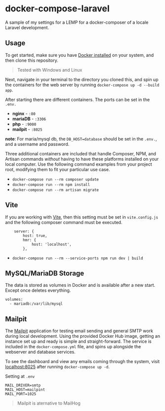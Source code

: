 # docker-compose-laravel
A sample of my settings for a LEMP for a docker-composer of a locale Laravel development.

## Usage

To get started, make sure you have [Docker installed](https://docs.docker.com/engine/install/) on your system, and then clone this repository.

> Tested with Windows and Linux

Next, navigate in your terminal to the directory you cloned this, and spin up the containers for the web server by running `docker-compose up -d --build app`.


After starting there are different containers. The ports can be set in the `.env.`

- **nginx** - `:80`
- **mariaDB** - `:3306`
- **php** - `:9000`
- **mailpit** - `:8025`

**note**: For maria/mysql db, the `DB_HOST=database` should be set in the `.env.`, and a username and password.

Three additional containers are included that handle Composer, NPM, and Artisan commands *without* having to have these platforms installed on your local computer. Use the following command examples from your project root, modifying them to fit your particular use case.

- `docker-compose run --rm composer update`
- `docker-compose run --rm npm install`
- `docker-compose run --rm artisan migrate`

## Vite

If you are working with [Vite](https://vitejs.dev/), then this setting must be set in `vite.config.js` and the following composer command must be executed.

```
    server: {
        host: true,
        hmr: {
            host: 'localhost',
        },
```

- `docker-compose run --rm --service-ports npm run dev | build`

## MySQL/MariaDB Storage

The data is stored as volumes in Docker and is available after a new start. Except once deletes everything.

```
volumes:
  - mariadb:/var/lib/mysql
```

## Mailpit

The [Mailpit](https://mailpit.axllent.org/) application for testing email sending and general SMTP work during local development. Using the provided Docker Hub image, getting an instance set up and ready is simple and straight-forward. The service is included in the `docker-compose.yml` file, and spins up alongside the webserver and database services.

To see the dashboard and view any emails coming through the system, visit [localhost:8025](http://localhost:8025) after running `docker-compose up -d`.

Setting at `.env`

```
MAIL_DRIVER=smtp
MAIL_HOST=mailpint
MAIL_PORT=1025
```

> Mailpit is aternative to MailHog